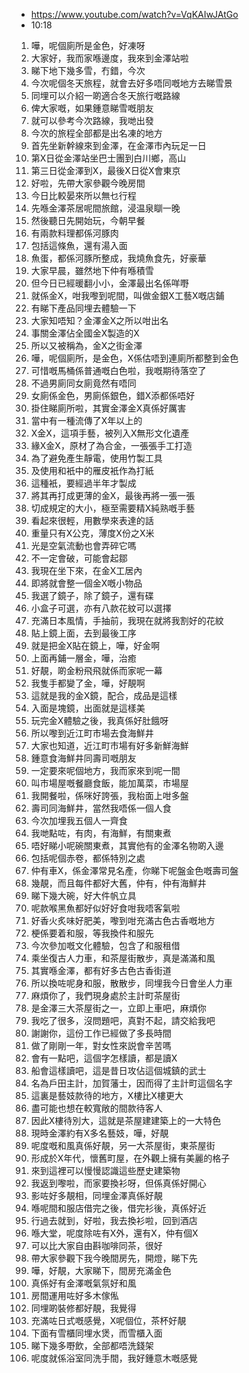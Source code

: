 - https://www.youtube.com/watch?v=VqKAIwJAtGo
- 10:18

1. 嘩，呢個廁所是金色，好凍呀
1. 大家好，我而家喺邊度，我來到金澤站啦
1. 睇下地下幾多雪，冇錯，今次
1. 今次呢個冬天旅程，就會去好多唔同嘅地方去睇雪景
1. 同埋可以介紹一啲適合冬天旅行嘅路線
1. 俾大家嘅，如果鍾意睇雪嘅朋友
1. 就可以參考今次路線，我哋出發
1. 今次的旅程全部都是出名凍的地方
1. 首先坐新幹線來到金澤，在金澤市內玩足一日
1. 第X日從金澤站坐巴士團到白川鄉，高山
1. 第三日從金澤到X，最後X日從X會東京
1. 好啦，先帶大家參觀今晚房間
1. 今日比較晏來所以無乜行程
1. 先喺金澤茶居呢間旅館，浸温泉瞓一晚
1. 然後聽日先開始玩，今朝早餐
1. 有兩款料理都係河豚肉
1. 包括這條魚，還有湯入面
1. 魚蛋，都係河豚所整成，我燒魚食先，好豪華
1. 大家早晨，雖然地下仲有喺積雪
1. 但今日已經暖翻小小，金澤最出名係咩嘢
1. 就係金X，咁我嚟到呢間，叫做金銀X工藝X嘅店鋪
1. 有睇下產品同埋去體驗一下
1. 大家知唔知？金澤金X之所以咁出名
1. 事關金澤佔全國金X製造的X
1. 所以又被稱為，金X之街金澤
1. 嘩，呢個廁所，是金色，X係估唔到連廁所都整到金色
1. 可惜嘅馬桶係普通嘅白色啦，我嘅期待落空了
1. 不過男廁同女廁竟然有唔同
1. 女廁係金色，男廁係銀色，錯X添都係唔好
1. 掛住睇廁所啦，其實金澤金X真係好厲害
1. 當中有一種流傳了X年以上的
1. X金X，這項手藝，被列入X無形文化遺產
1. 緣X金X，原材了為合金，一張張手工打造
1. 為了避免產生靜電，使用竹製工具
1. 及使用和衹中的雁皮衹作為打紙
1. 這種衹，要經過半年才製成
1. 將其再打成更薄的金X，最後再將一張一張
1. 切成規定的大小，極至需要精X純熟嘅手藝
1. 看起來很輕，用數學來表達的話
1. 重量只有X公克，薄度X份之X米
1. 光是空氣流動也會弄碎它嗎
1. 不一定會破，可能會起鄒
1. 我現在坐下來，在金X工居內
1. 即將就會整一個金X嘅小物品
1. 我選了鏡子，除了鏡子，還有碟
1. 小盒子可選，亦有八款花紋可以選擇
1. 充滿日本風情，手抽前，我現在就將我割好的花紋
1. 貼上鏡上面，去到最後工序
1. 就是把金X貼在鏡上，嘩，好金啊
1. 上面再鋪一層金，嘩，治癒
1. 好靚，啲金粉飛飛就係而家呢一幕
1. 我隻手都變了金，嘩，好靚啊
1. 這就是我的金X鏡，配合，成品是這樣
1. 入面是塊鏡，出面就是這樣美
1. 玩完金X體驗之後，我真係好肚餓呀
1. 所以嚟到近江町市場去食海鮮井
1. 大家也知道，近江町市場有好多新鮮海鮮
1. 鍾意食海鮮井同壽司嘅朋友
1. 一定要來呢個地方，我而家來到呢一間
1. 叫市場屋嘅餐廳食飯，能加萬菜，市場屋
1. 我開餐啦，係咪好誇張，我枱面上咁多盤
1. 壽司同海鮮井，當然我唔係一個人食
1. 今次加埋我五個人一齊食
1. 我哋點咗，有肉，有海鮮，有關東煮
1. 唔好睇小呢碗關東煮，其實他有的金澤名物啲入邊
1. 包括呢個赤卷，都係特別之處
1. 仲有車X，係金澤常見名產，你睇下呢盤金色嘅壽司盤
1. 幾靚，而且每件都好大舊，仲有，仲有海鮮井
1. 睇下幾大碗，好大件帆立具
1. 呢款喉黑魚都好似好好食咁我唔客氣啦
1. 好香火炙味好肥美，嚟到咁充滿古色古香嘅地方
1. 梗係要着和服，等我換件和服先
1. 今次參加嘅文化體驗，包含了和服租借
1. 乘坐復古人力車，和茶屋街散步，真是滿滿和風
1. 其實喺金澤，都有好多古色古香街道
1. 所以換咗呢身和服，散散步，同埋我今日會坐人力車
1. 麻煩你了，我們現身處於主計町茶屋街
1. 是金澤三大茶屋街之一，立即上車吧，麻煩你
1. 我吃了很多，沒問題吧，真對不起，請交給我吧
1. 謝謝你，這份工作已經做了多長時間
1. 做了剛剛一年，對女性來説會辛苦嗎
1. 會有一點吧，這個字怎樣讀，都是讀X
1. 船會這樣讀吧，這是昔日攻佔這個城鎮的武士
1. 名為戶田主計，加賀藩士，因而得了主計町這個名字
1. 這裏是藝妓款待的地方，X樓比X樓更大
1. 盡可能也想在較寬敞的間款待客人
1. 因此X樓待別大，這就是茶屋建建築上的一大特色
1. 現時金澤約有X多名藝妓，嘩，好靚
1. 呢度嘅和風真係好靚，另一大茶屋街，東茶屋街
1. 形成於X年代，懷舊町屋，在外觀上擁有美麗的格子
1. 來到這裡可以慢慢認識這些歷史建築物
1. 我返到嚟啦，而家要換衫呀，但係真係好開心
1. 影咗好多靚相，同埋金澤真係好靚
1. 喺呢間和服店借完之後，借完衫後，真係好近
1. 行過去就到，好啦，我去換衫啦，回到酒店
1. 喺大堂，呢度除咗有X外，還有X，仲有個X
1. 可以比大家自由斟咖啡同茶，很好
1. 帶大家參觀下我今晚間房先，開燈，睇下先
1. 嘩，好靚，大家睇下，間房充滿金色
1. 真係好有金澤嘅氣氛好和風
1. 房間運用咗好多木傢俬
1. 同埋啲裝修都好靚，我覺得
1. 充滿咗日式嘅感覺，X呢個位，茶杯好靚
1. 下面有雪櫃同埋水煲，而雪櫃入面
1. 睇下幾多嘢飲，全部都唔洗錢架
1. 呢度就係浴室同洗手間，我好鍾意木嘅感覺
